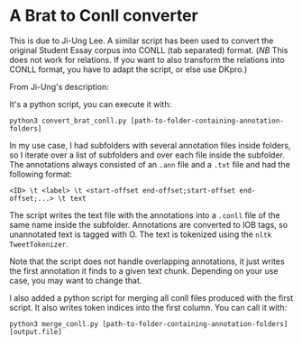 # A Brat to Conll converter

This is due to Ji-Ung Lee. A similar script has been used to convert the original Student Essay corpus into CONLL (tab separated) format. (*NB* This does not work for relations. If you want to also transform the relations into CONLL format, you have to adapt the script, or else use DKpro.)

From Ji-Ung's description:

It's a python script, you can execute it with:

``python3 convert_brat_conll.py [path-to-folder-containing-annotation-folders]``

In my use case, I had subfolders with several annotation files inside folders, so I iterate over a list of subfolders and over each file inside the subfolder. 
The annotations always consisted of an `.ann` file and a `.txt` file and had the following format:

``<ID> \t <label> \t <start-offset end-offset;start-offset end-offset;...> \t text``

The script writes the text file with the annotations into a `.conll` file of the same name inside the subfolder.
Annotations are converted to IOB tags, so unannotated text is tagged with O.
The text is tokenized using the `nltk TweetTokenizer`.

Note that the script does not handle overlapping annotations, it just writes the first annotation it finds to a given text chunk. 
Depending on your use case, you may want to change that. 

I also added a python script for merging all conll files produced with the first script. It also writes token indices into the first column.
You can call it with:

``python3 merge_conll.py [path-to-folder-containing-annotation-folders] [output.file]``
